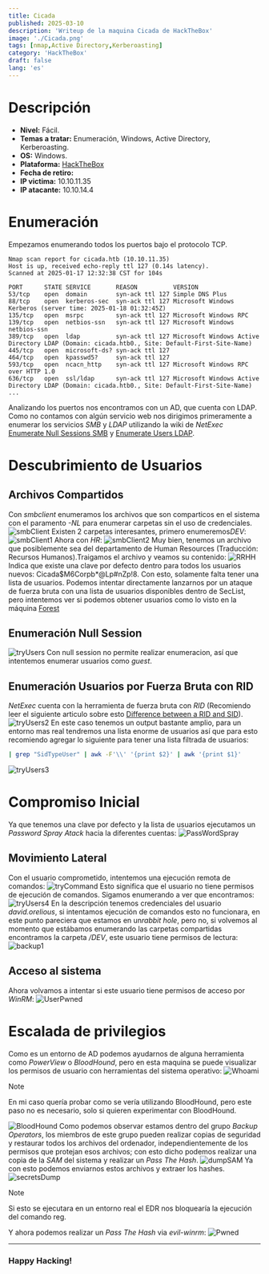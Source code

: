 ```yaml
---
title: Cicada
published: 2025-03-10
description: 'Writeup de la maquina Cicada de HackTheBox'
image: './Cicada.png'
tags: [nmap,Active Directory,Kerberoasting]
category: 'HackTheBox'
draft: false 
lang: 'es'
---
```


# Descripción

- **Nivel:** Fácil.
- **Temas a tratar:** Enumeración, Windows, Active Directory, Kerberoasting.
- **OS:** Windows.
- **Plataforma:** [HackTheBox](https://app.hackthebox.com/machines/627)
- **Fecha de retiro:** 
- **IP victima:** 10.10.11.35
- **IP atacante:** 10.10.14.4
# Enumeración
Empezamos enumerando todos los puertos bajo el protocolo TCP.
```
Nmap scan report for cicada.htb (10.10.11.35)
Host is up, received echo-reply ttl 127 (0.14s latency).
Scanned at 2025-01-17 12:32:38 CST for 104s

PORT      STATE SERVICE       REASON          VERSION
53/tcp    open  domain        syn-ack ttl 127 Simple DNS Plus
88/tcp    open  kerberos-sec  syn-ack ttl 127 Microsoft Windows Kerberos (server time: 2025-01-18 01:32:45Z)
135/tcp   open  msrpc         syn-ack ttl 127 Microsoft Windows RPC
139/tcp   open  netbios-ssn   syn-ack ttl 127 Microsoft Windows netbios-ssn
389/tcp   open  ldap          syn-ack ttl 127 Microsoft Windows Active Directory LDAP (Domain: cicada.htb0., Site: Default-First-Site-Name)
445/tcp   open  microsoft-ds? syn-ack ttl 127
464/tcp   open  kpasswd5?     syn-ack ttl 127
593/tcp   open  ncacn_http    syn-ack ttl 127 Microsoft Windows RPC over HTTP 1.0
636/tcp   open  ssl/ldap      syn-ack ttl 127 Microsoft Windows Active Directory LDAP (Domain: cicada.htb0., Site: Default-First-Site-Name)
...
```
Analizando los puertos nos encontramos con un AD, que cuenta con LDAP.
Como no contamos con algún servicio web nos dirigimos primeramente a enumerar los servicios *SMB* y *LDAP* utilizando la wiki de *NetExec* [Enumerate Null Sessions SMB](https://www.netexec.wiki/smb-protocol/enumeration/enumerate-null-sessions) y [Enumerate Users LDAP](https://www.netexec.wiki/ldap-protocol/enumerate-users).
# Descubrimiento de Usuarios
## Archivos Compartidos
Con *smbclient* enumeramos los archivos que son comparticos en el sistema con el paramento *-NL* para enumerar carpetas sin el uso de credenciales.
![smbClient](smbclient.png)
Existen 2 carpetas interesantes, primero enumeremos*DEV*:
![smbClient1](smbclient1.png)
Ahora con *HR*:
![smbClient2](smbclient2.png)
Muy bien, tenemos un archivo que posiblemente sea del departamento de Human Resources (Traducción: Recursos Humanos).Traigamos el archivo y veamos su contenido:
![RRHH](HR.png)
Indica que existe una clave por defecto dentro para todos los usuarios nuevos: Cicada$M6Corpb*@Lp#nZp!8. Con esto, solamente falta tener una lista de usuarios. Podemos intentar directamente lanzarnos por un ataque de fuerza bruta con una lista de usuarios disponibles dentro de SecList, pero intentemos ver si podemos obtener usuarios como lo visto en la máquina [Forest](https://fen1x1a.github.io/posts/forest/) 
## Enumeración Null Session
![tryUsers](tryUsers.png)
Con null session no permite realizar enumeracion, así que intentemos enumerar usuarios como *guest*.
## Enumeración Usuarios por Fuerza Bruta con RID
*NetExec* cuenta con la herramienta de fuerza bruta con *RID*  (Recomiendo leer el siguiente articulo sobre esto [Difference between a RID and SID](https://morgantechspace.com/2013/10/difference-between-rid-and-sid-in.html)).
![tryUsers2](tryUsers2.png)
En este caso tenemos un output bastante amplio, para un entorno mas real tendremos una lista enorme de usuarios así que para esto recomiendo agregar lo siguiente para tener una lista filtrada de usuarios:
```bash
| grep "SidTypeUser" | awk -F'\\' '{print $2}' | awk '{print $1}'
```
![tryUsers3](TryUsers3.png)
# Compromiso Inicial
Ya que tenemos una clave por defecto y la lista de usuarios ejecutamos un *Password Spray Atack* hacia la diferentes cuentas:
![PassWordSpray](PassSpray.png)
## Movimiento Lateral
Con el usuario comprometido, intentemos una ejecución remota de comandos:
![tryCommand](trycommand.png)
Esto significa que el usuario no tiene permisos de ejecución de comandos. Sigamos enumerando a ver que encontramos:
![tryUsers4](tryUsers4.png)
En la descripción tenemos credenciales del usuario *david.orelious*, si intentamos ejecución de comandos esto no funcionara, en este punto pareciera que estamos en un*rabbit hole*, pero no, si volvemos al momento que estábamos enumerando las carpetas compartidas encontramos la carpeta */DEV*, este usuario tiene permisos de lectura:
![backup1](backups1.png)
## Acceso al sistema
Ahora volvamos a intentar si este usuario tiene permisos de acceso por *WinRM*:
![UserPwned](user.png)
# Escalada de privilegios
Como es un entorno de AD podemos ayudarnos de alguna herramienta como *PowerView* o *BloodHound*, pero en esta maquina se puede visualizar los permisos de usuario con herramientas del sistema operativo:
![Whoami](whoami.png)

> [!NOTE]
> En mi caso quería probar como se vería utilizando BloodHound, pero este paso no es necesario, solo si quieren experimentar con BloodHound. 

![BloodHound](bloodhound.png)
Como podemos observar estamos dentro del grupo *Backup Operators*, los miembros de este grupo pueden realizar copias de seguridad y restaurar todos los archivos del ordenador, independientemente de los permisos que protejan esos archivos; con esto dicho podemos realizar una copia de la *SAM* del sistema y realizar un *Pass The Hash*.
![dumpSAM](dumpSAM.png)
Ya con esto podemos enviarnos estos archivos y extraer los hashes.
![secretsDump](secretsdump.png)
> [!NOTE]
> Si esto se ejecutara en un entorno real el EDR nos bloquearía la ejecución del comando reg.

Y ahora podemos realizar un *Pass The Hash* via *evil-winrm*:
![Pwned](pwned.png)

___
### Happy Hacking!
